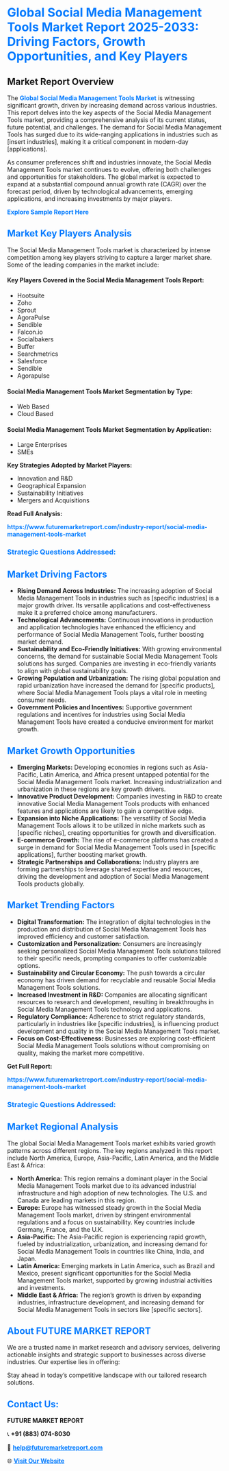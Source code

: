 <h1 style="color: #007BFF;">Global Social Media Management Tools Market Report 2025-2033: Driving Factors, Growth Opportunities, and Key Players</h1>

<section id="overview">
<h2>Market Report Overview</h2>
<p>The <a href="https://www.futuremarketreport.com/industry-report/social-media-management-tools-market" style="color: #007BFF; text-decoration: none;"><strong>Global Social Media Management Tools Market</strong></a> is witnessing significant growth, driven by increasing demand across various industries. This report delves into the key aspects of the Social Media Management Tools market, providing a comprehensive analysis of its current status, future potential, and challenges. The demand for Social Media Management Tools has surged due to its wide-ranging applications in industries such as [insert industries], making it a critical component in modern-day [applications].</p>
<p>As consumer preferences shift and industries innovate, the Social Media Management Tools market continues to evolve, offering both challenges and opportunities for stakeholders. The global market is expected to expand at a substantial compound annual growth rate (CAGR) over the forecast period, driven by technological advancements, emerging applications, and increasing investments by major players.</p>
</section>

<section id="overview">
<p><a href="https://www.futuremarketreport.com/request-sample/reportId=40942" style="color: #007BFF; text-decoration: none;"><strong>Explore Sample Report Here</strong></a></p>
</section>

<section id="key-players">
<h2 style="color: #007BFF;">Market Key Players Analysis</h2>
<p>The Social Media Management Tools market is characterized by intense competition among key players striving to capture a larger market share. Some of the leading companies in the market include:</p>
<h4>Key Players Covered in the Social Media Management Tools Report:</h4>
<ul><li>Hootsuite</li><li>Zoho</li><li>Sprout</li><li>AgoraPulse</li><li>Sendible</li><li>Falcon.io</li><li>Socialbakers</li><li>Buffer</li><li>Searchmetrics</li><li>Salesforce</li><li>Sendible</li><li>Agorapulse</li></ul>
<h4>Social Media Management Tools Market Segmentation by Type:</h4>
<ul><li>Web Based</li><li>Cloud Based</li></ul>

<h4>Social Media Management Tools Market Segmentation by Application:</h4>
<ul><li>Large Enterprises</li><li>SMEs</li></ul>
<p><strong>Key Strategies Adopted by Market Players:</strong></p>
<ul>
<li>Innovation and R&D</li>
<li>Geographical Expansion</li>
<li>Sustainability Initiatives</li>
<li>Mergers and Acquisitions</li>
</ul>
</section>

<section>
<p><strong>Read Full Analysis: </strong></p><a href="https://www.futuremarketreport.com/industry-report/social-media-management-tools-market" style="color: #007BFF; text-decoration: none;"><strong>https://www.futuremarketreport.com/industry-report/social-media-management-tools-market</strong></a>
<h3 style="color: #007BFF;">Strategic Questions Addressed:</h3>
</section>

<section id="driving-factors">
<h2 style="color: #007BFF;">Market Driving Factors</h2>
<ul>
<li><strong>Rising Demand Across Industries:</strong> The increasing adoption of Social Media Management Tools in industries such as [specific industries] is a major growth driver. Its versatile applications and cost-effectiveness make it a preferred choice among manufacturers.</li>
<li><strong>Technological Advancements:</strong> Continuous innovations in production and application technologies have enhanced the efficiency and performance of Social Media Management Tools, further boosting market demand.</li>
<li><strong>Sustainability and Eco-Friendly Initiatives:</strong> With growing environmental concerns, the demand for sustainable Social Media Management Tools solutions has surged. Companies are investing in eco-friendly variants to align with global sustainability goals.</li>
<li><strong>Growing Population and Urbanization:</strong> The rising global population and rapid urbanization have increased the demand for [specific products], where Social Media Management Tools plays a vital role in meeting consumer needs.</li>
<li><strong>Government Policies and Incentives:</strong> Supportive government regulations and incentives for industries using Social Media Management Tools have created a conducive environment for market growth.</li>
</ul>
</section>

<section id="growth-opportunities">
<h2 style="color: #007BFF;">Market Growth Opportunities</h2>
<ul>
<li><strong>Emerging Markets:</strong> Developing economies in regions such as Asia-Pacific, Latin America, and Africa present untapped potential for the Social Media Management Tools market. Increasing industrialization and urbanization in these regions are key growth drivers.</li>
<li><strong>Innovative Product Development:</strong> Companies investing in R&D to create innovative Social Media Management Tools products with enhanced features and applications are likely to gain a competitive edge.</li>
<li><strong>Expansion into Niche Applications:</strong> The versatility of Social Media Management Tools allows it to be utilized in niche markets such as [specific niches], creating opportunities for growth and diversification.</li>
<li><strong>E-commerce Growth:</strong> The rise of e-commerce platforms has created a surge in demand for Social Media Management Tools used in [specific applications], further boosting market growth.</li>
<li><strong>Strategic Partnerships and Collaborations:</strong> Industry players are forming partnerships to leverage shared expertise and resources, driving the development and adoption of Social Media Management Tools products globally.</li>
</ul>
</section>

<section id="trending-factors">
<h2 style="color: #007BFF;">Market Trending Factors</h2>
<ul>
<li><strong>Digital Transformation:</strong> The integration of digital technologies in the production and distribution of Social Media Management Tools has improved efficiency and customer satisfaction.</li>
<li><strong>Customization and Personalization:</strong> Consumers are increasingly seeking personalized Social Media Management Tools solutions tailored to their specific needs, prompting companies to offer customizable options.</li>
<li><strong>Sustainability and Circular Economy:</strong> The push towards a circular economy has driven demand for recyclable and reusable Social Media Management Tools solutions.</li>
<li><strong>Increased Investment in R&D:</strong> Companies are allocating significant resources to research and development, resulting in breakthroughs in Social Media Management Tools technology and applications.</li>
<li><strong>Regulatory Compliance:</strong> Adherence to strict regulatory standards, particularly in industries like [specific industries], is influencing product development and quality in the Social Media Management Tools market.</li>
<li><strong>Focus on Cost-Effectiveness:</strong> Businesses are exploring cost-efficient Social Media Management Tools solutions without compromising on quality, making the market more competitive.</li>
</ul>
</section>

<section>
<p><strong>Get Full Report: </strong></p><a href="https://www.futuremarketreport.com/industry-report/social-media-management-tools-market" style="color: #007BFF; text-decoration: none;"><strong>https://www.futuremarketreport.com/industry-report/social-media-management-tools-market</strong></a>
<h3 style="color: #007BFF;">Strategic Questions Addressed:</h3>
</section>


<section id="regional-analysis">
<h2 style="color: #007BFF;">Market Regional Analysis</h2>
<p>The global Social Media Management Tools market exhibits varied growth patterns across different regions. The key regions analyzed in this report include North America, Europe, Asia-Pacific, Latin America, and the Middle East & Africa:</p>
<ul>
<li><strong>North America:</strong> This region remains a dominant player in the Social Media Management Tools market due to its advanced industrial infrastructure and high adoption of new technologies. The U.S. and Canada are leading markets in this region.</li>
<li><strong>Europe:</strong> Europe has witnessed steady growth in the Social Media Management Tools market, driven by stringent environmental regulations and a focus on sustainability. Key countries include Germany, France, and the U.K.</li>
<li><strong>Asia-Pacific:</strong> The Asia-Pacific region is experiencing rapid growth, fueled by industrialization, urbanization, and increasing demand for Social Media Management Tools in countries like China, India, and Japan.</li>
<li><strong>Latin America:</strong> Emerging markets in Latin America, such as Brazil and Mexico, present significant opportunities for the Social Media Management Tools market, supported by growing industrial activities and investments.</li>
<li><strong>Middle East & Africa:</strong> The region’s growth is driven by expanding industries, infrastructure development, and increasing demand for Social Media Management Tools in sectors like [specific sectors].</li>
</ul>
</section>

<footer>
<h2 style="color: #007BFF;">About FUTURE MARKET REPORT</h2>
<p>We are a trusted name in market research and advisory services, delivering actionable insights and strategic support to businesses across diverse industries. Our expertise lies in offering:</p>

<p>Stay ahead in today’s competitive landscape with our tailored research solutions.</p>

<h2 style="color: #007BFF;">Contact Us:</h2>
<p><strong>FUTURE MARKET REPORT</strong></p>
<p>📞 <strong>+91 (883) 074-8030</strong></p>
<p>📧 <strong><a href="mailto:help@futuremarketreport.com" style="color: #007BFF;">help@futuremarketreport.com</a></strong></p>
<p>🌐 <strong><a href="https://www.futuremarketreport.com/" style="color: #007BFF;">Visit Our Website</a></strong></p>
</footer>